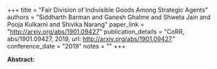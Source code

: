+++
title = "Fair Division of Indivisible Goods Among Strategic Agents"
authors = "Siddharth Barman and Ganesh Ghalme and Shweta Jain and Pooja Kulkarni and Shivika Narang"
paper_link = "http://arxiv.org/abs/1901.09427"
publication_details = "CoRR, abs/1901.09427, 2019, url: <a href='http://arxiv.org/abs/1901.09427' target='_blank'>http://arxiv.org/abs/1901.09427</a>."
conference_date = "2019"
notes = ""
+++

<b>Abstract:</b>
